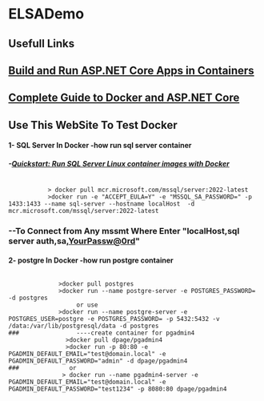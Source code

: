 # ELSADemo
##  Usefull Links 

## [Build and Run ASP.NET Core Apps in Containers](https://www.ezzylearning.net/tutorial/build-and-run-asp-net-core-apps-in-containers)
## [Complete Guide to Docker and ASP.NET Core](https://www.ezzylearning.net/tutorial/complete-guide-to-docker-and-asp-net-core)


## Use This WebSite To Test Docker 
#### 1- SQL Server In Docker -how run sql server container 
#####    -[Quickstart: Run SQL Server Linux container images with Docker](https://learn.microsoft.com/en-us/sql/linux/quickstart-install-connect-docker?view=sql-server-ver16&pivots=cs1-powershell)
<code>
           > docker pull mcr.microsoft.com/mssql/server:2022-latest
           >docker run -e "ACCEPT_EULA=Y" -e "MSSQL_SA_PASSWORD=<YourPassw@0rd>" -p 1433:1433 --name sql-server --hostname localHost  -d mcr.microsoft.com/mssql/server:2022-latest
</code>
                
###    --To Connect from Any mssmt Where Enter "localHost,sql server auth,sa,<YourPassw@0rd>"

#### 2- postgre In Docker -how run postgre container 
<code>
              >docker pull postgres
              >docker run --name postgre-server -e POSTGRES_PASSWORD=<YourPassw@0rd> -d postgres
                   or use 
              >docker run --name postgre-server -e POSTGRES_USER=postgre -e POSTGRES_PASSWORD=<YourPassw@0rd> -p 5432:5432 -v /data:/var/lib/postgresql/data -d postgres
###                ----create container for pgadmin4
                >docker pull dpage/pgadmin4
                >docker run -p 80:80 -e PGADMIN_DEFAULT_EMAIL="test@domain.local" -e PGADMIN_DEFAULT_PASSWORD="admin" -d dpage/pgadmin4
###              or
               > docker run --name pgadmin4-server -e PGADMIN_DEFAULT_EMAIL="test@domain.local" -e PGADMIN_DEFAULT_PASSWORD="test1234" -p 8080:80 dpage/pgadmin4
 
</code>






